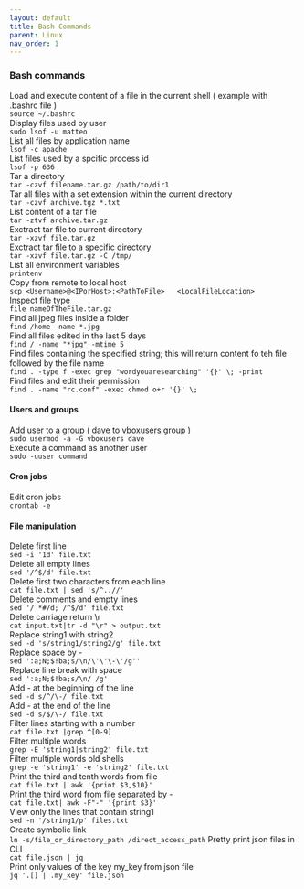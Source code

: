 ```yaml
---
layout: default
title: Bash Commands
parent: Linux
nav_order: 1
---
```

### Bash commands

Load and execute content of a file in the current shell ( example with .bashrc file )    
```source ~/.bashrc```   
Display files used by user   
```sudo lsof -u matteo```   
List all files by application name  
```lsof -c apache```    
List files used by a spcific process id   
```lsof -p 636```   
Tar a directory   
```tar -czvf filename.tar.gz /path/to/dir1```    
Tar all files with a set extension within the current directory   
```tar -czvf archive.tgz *.txt```   
List content of a tar file   
```tar -ztvf archive.tar.gz```   
Exctract tar file to current directory   
```tar -xzvf file.tar.gz```   
Exctract tar file to a specific directory      
```tar -xzvf file.tar.gz -C /tmp/```   
List all environment variables   
```printenv```   
Copy from remote to local host   
```scp <Username>@<IPorHost>:<PathToFile>   <LocalFileLocation>```   
Inspect file type   
```file nameOfTheFile.tar.gz```    
Find all jpeg files inside a folder   
```find /home -name *.jpg```    
Find all files edited in the last 5 days    
```find / -name "*jpg" -mtime 5```    
Find files containing the specified string; this will return content fo teh file followed by the file name    
```find . -type f -exec grep "wordyouaresearching" '{}' \; -print```   
Find files and edit their permission    
```find . -name "rc.conf" -exec chmod o+r '{}' \;```    
#### Users and groups    
Add user to a group ( dave to vboxusers group )     
```sudo usermod -a -G vboxusers dave```    
Execute a command as another user    
```sudo -uuser command```    
#### Cron jobs    
Edit cron jobs    
```crontab -e```  
#### File manipulation       
Delete first line    
```sed -i '1d' file.txt```     
Delete all empty lines    
```sed '/^$/d' file.txt```    
Delete first two characters from each line    
```cat file.txt | sed 's/^..//'```    
Delete comments and empty lines    
```sed '/ *#/d; /^$/d' file.txt```    
Delete carriage return \r    
```cat input.txt|tr -d "\r" > output.txt```    
Replace string1 with string2    
```sed -d 's/string1/string2/g' file.txt```    
Replace space by -     
```sed ':a;N;$!ba;s/\n/\'\'\-\'/g''```    
Replace line break with space    
```sed ':a;N;$!ba;s/\n/ /g'```    
Add - at the beginning of the line    
```sed -d s/^/\-/ file.txt```     
Add - at the end of the line    
```sed -d s/$/\-/ file.txt```    
Filter lines starting with a number    
```cat file.txt |grep ^[0-9]```    
Filter multiple words    
```grep -E 'string1|string2' file.txt```    
Filter multiple words old shells    
```grep -e 'string1' -e 'string2' file.txt```    
Print the third and tenth words from file    
```cat file.txt | awk '{print $3,$10}'```    
Print the third word from file separated by -     
```cat file.txt| awk -F"-" '{print $3}'```    
View only the lines that contain string1    
```sed -n '/string1/p' files.txt```    
Create symbolic link    
```ln -s/file_or_directory_path /direct_access_path```
Pretty print json files in CLI    
```cat file.json | jq```    
Print only values of the key my_key from json file    
```jq '.[] | .my_key' file.json```
 





